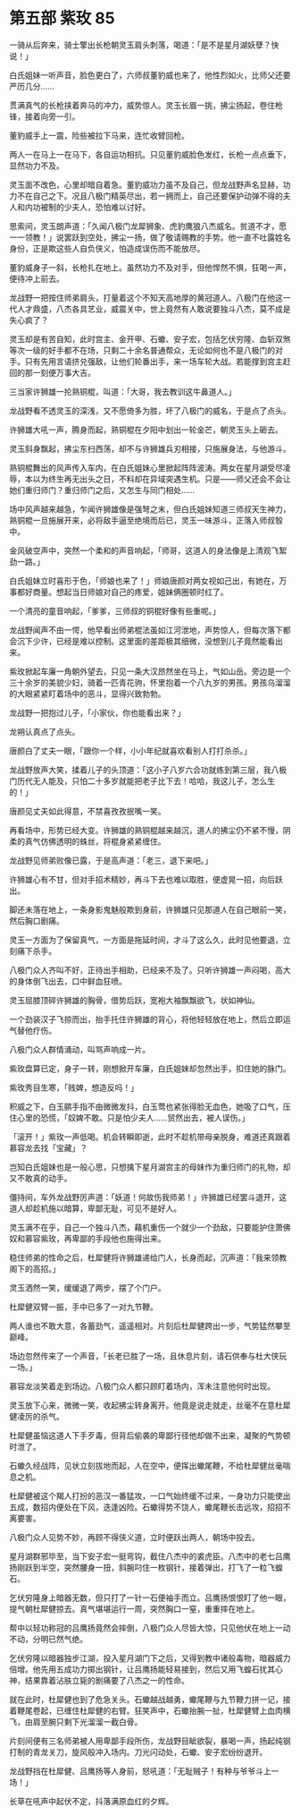 # 第五部 紫玫 85

一骑从后奔来，骑士擎出长枪朝灵玉肩头刺落，喝道：「是不是星月湖妖孽？快说！」

白氏姐妹一听声音，脸色更白了，六师叔董豹威也来了，他性烈如火，比师父还要严历几分……

贯满真气的长枪挟着奔马的冲力，威势惊人。灵玉长眉一挑，拂尘扬起，卷住枪锋，接着向旁一引。

董豹威手上一震，险些被拉下马来，连忙收臂回枪。

两人一在马上一在马下，各自运功相抗。只见董豹威脸色发红，长枪一点点垂下，显然功力不及。

灵玉面不改色，心里却暗自着急。董豹威功力虽不及自己，但龙战野声名显赫，功力不在自己之下。况且八极门精英尽出，若一拥而上，自己还要保护动弹不得的夫人和内功被制的少夫人，恐怕难以讨好。

思索间，灵玉朗声道：「久闻八极门龙犀狮象、虎豹鹰狼八杰威名。贫道不才，愿一一领教！」说罢跃到空处，拂尘一扬，做了敬请赐教的手势。他一直不吐露姓名身份，正是欺这些人自负侠义，怕造成误伤而不能放尽。

董豹威身子一斜，长枪扎在地上。虽然功力不及对手，但他悍然不惧，狂喝一声，便待冲上前去。

龙战野一把按住师弟肩头，打量着这个不知天高地厚的黄冠道人。八极门在他这一代人才鼎盛，八杰各具艺业，威震关中，世上竟然有人敢说要独斗八杰，莫不成是失心疯了？

灵玉却是有苦自知，此时宫主、金开甲、石蠍、安子宏，包括乞伏穷隆、血斩双煞等次一级的好手都不在场，只剩二十余名普通帮众，无论如何也不是八极门的对手。只有先用言语挤兑强敌，让他们轮番出手，来一场车轮大战。若能撑到宫主赶回的那一刻便万事大吉。

三当家许狮雄一抡熟铜棍，叫道：「大哥，我去教训这牛鼻道人。」

龙战野看不透灵玉的深浅，又不愿倚多为胜，坏了八极门的威名，于是点了点头。

许狮雄大吼一声，腾身而起，熟铜棍在夕阳中划出一轮金芒，朝灵玉头上砸去。

灵玉斜身飘起，拂尘东扫西荡，却不与许狮雄兵刃相接，只施展身法，与他游斗。

熟铜棍舞出的风声传入车内，在白氏姐妹心里掀起阵阵波涛。两女在星月湖受尽凌辱，本以为终生再无出头之日，不料却在异域突遇生机。只是——师父还会不会让她们重归师门？重归师门之后，又怎生与同门相处……

场中风声越来越急，乍闻许狮雄像是强弩之末，但白氏姐妹知道三师叔天生神力，熟铜棍一旦施展开来，必将敌手逼至绝境而后已，灵玉一味游斗，正落入师叔彀中。

金风破空声中，突然一个柔和的声音响起，「师哥，这道人的身法像是上清观飞絮劲一路。」

白氏姐妹立时喜形于色，「师娘也来了！」师娘唐颜对两女视如己出，有她在，万事都好商量。想起当日师娘对自己的疼爱，姐妹俩圈顿时红了。

一个清亮的童音响起，「爹爹，三师叔的铜棍好像有些重呢。」

龙战野闻声不由一愕，他早看出师弟棍法虽如江河泄地，声势惊人，但每次落下都会沉下少许，已经是难以控制。这里面的差距极其细微，没想到儿子竟然能看出来。

紫玫掀起车廉一角朝外望去，只见一条大汉昂然坐在马上，气如山岳。旁边是一个三十余岁的美貌少妇，骑着一匹青花驹，怀里抱着一个八九岁的男孩。男孩乌溜溜的大眼紧紧盯着场中的恶斗，显得兴致勃勃。

龙战野一把抱过儿子，「小家伙，你也能看出来？」

龙朔认真点了点头。

唐颜白了丈夫一眼，「跟你一个样，小小年纪就喜欢看别人打打杀杀。」

龙战野放声大笑，揉着儿子的头顶道：「这小子八岁六合功就练到第三层，我八极门历代无人能及，只怕二十多岁就能把老子比下去！哈哈，我这儿子，怎么生的！」

唐颜见丈夫如此得意，不禁喜孜孜抿嘴一笑。

再看场中，形势已经大变。许狮雄的熟铜棍越来越沉，道人的拂尘仍不紧不慢，阴柔的真气仿佛透明的蛛丝，将棍身紧紧缠住。

龙战野见师弟败像已露，于是高声道：「老三，退下来吧。」

许狮雄心有不甘，但对手招术精妙，再斗下去也难以取胜，便虚晃一招，向后跃出。

脚还未落在地上，一条身影鬼魅般欺到身前，许狮雄只见那道人在自己眼前一笑，然后胸口剧痛。

灵玉一方面为了保留真气，一方面是拖延时间，才斗了这么久，此时见他要退，立刻痛下杀手。

八极门众人齐叫不好，正待出手相助，已经来不及了。只听许狮雄一声闷喝，高大的身体倒飞出去，口中鲜血狂喷。

灵玉屈膝顶碎许狮雄的胸骨，借势后跃，宽袍大袖飘飘欲飞，状如神仙。

一个劲装汉子飞掠而出，抬手托住许狮雄的背心，将他轻轻放在地上，然后立即运气替他疗伤。

八极门众人群情涌动，叫骂声响成一片。

紫玫盘算已定，身子一转，刚想掀开车廉，白氏姐妹却忽然出手，扣住她的脉门。

紫玫秀目生寒，「贱婢，想造反吗！」

积威之下，白玉鹂手指不由微微发抖，白玉莺也紧张得脸无血色，她吸了口气，压住心里的恐慌，「奴婢不敢。只是怕少夫人……贸然出去，被人误伤。」

「滚开！」紫玫一声低喝。机会转瞬即逝，此时不趁机带母亲脱身，难道还真跟着慕容龙去找「宝藏」？

岂知白氏姐妹也是一般心思，只想擒下星月湖宫主的母妹作为重归师门的礼物，却又不敢真的动手。

僵持间，车外龙战野厉声道：「妖道！何故伤我师弟！」许狮雄已经罢斗退开，这道人却趁机施以暗算，卑鄙无耻，可见不是好人。

灵玉满不在乎，自己一个独斗八杰，藉机重伤一个就少一个劲敌，只要能护住萧佛奴和慕容紫玫，再卑鄙的手段他也施得出来。

稳住师弟的性命之后，杜犀健将许狮雄递给门人，长身而起，沉声道：「我来领教阁下的高招。」

灵玉洒然一笑，缓缓退了两步，摆了个门户。

杜犀健双臂一振，手中已多了一对九节鞭。

两人谁也不敢大意，各蓄劲气，遥遥相对。片刻后杜犀健跨出一步，气势猛然攀至巅峰。

场边忽然传来了一个声音，「长老已胜了一场，且休息片刻，请石供奉与杜大侠玩一场。」

慕容龙淡笑着走到场边。八极门众人都只顾盯着场内，浑未注意他何时出现。

灵玉放下心来，微微一笑，收起拂尘转身离开。他竟是说走就走，丝毫不在意杜犀健凌厉的杀气。

杜犀健虽恼这道人下手歹毒，但背后偷袭的卑鄙行径他却做不出来，凝聚的气势顿时泄了。

石蠍久经战阵，见状立刻拔地而起，人在空中，便挥出蠍尾鞭，不给杜犀健丝毫喘息之机。

杜犀健被这个羯人打扮的恶汉一番猛攻，一口气始终缓不过来，一身功力只能使出五成，数招内便处在下风，迭逢凶险。石蠍得势不饶人，蠍尾鞭长击远攻，招招不离要害。

八极门众人见势不妙，再顾不得侠义道，立时便跃出两人，朝场中投去。

星月湖群邪毕至，当下安子宏一挺弯钩，截住八杰中的裘虎臣。八杰中的老七吕鹰扬刚跃到半空，突然腰身一扭，斜腕叼住一枚钢针，接着弹出，打飞了一粒飞蝗石。

乞伏穷隆身上暗器无数，但只打了一针一石便袖手而立。吕鹰扬恨恨盯了他一眼，提气朝杜犀健掠去。真气堪堪运行一周，突然胸口一窒，重重摔在地上。

帮中以轻功称冠的吕鹰扬竟然会摔倒，八极门众人尽皆大惊，只见他伏在地上一动不动，分明已然气绝。

乞伏穷隆以暗器独步江湖，投入星月湖门下之后，又得到教中诸般毒物，暗器威力倍增。他先用五成功力掷出钢针，让吕鹰扬能轻易接到，然后又用飞蝗石扰其心神，结果靠着沾肤立毙的剧痛要了八杰之一的性命。

就在此时，杜犀健也到了危急关头。石蠍越战越勇，蠍尾鞭与九节鞭力拼一记，接着鞭尾卷起，已缠住杜犀健的右臂。狂笑声中，石蠍抬腕一扯，杜犀健臂上血肉横飞，由肩至腕只剩下光溜溜一截白骨。

片刻间便有三名师弟被人用卑鄙手段所伤，龙战野目眦欲裂，暴喝一声，扬起纯钢打制的青龙关刀，旋风般冲入场内。刀光闪动处，石蠍、安子宏纷纷退开。

龙战野挡在杜犀健、吕鹰扬等人身前，怒吼道：「无耻贼子！有种与爷爷斗上一场！」

长草在吼声中起伏不定，抖落满原血红的夕辉。

